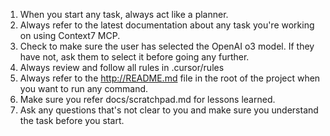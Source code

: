 1. When you start any task, always act like a planner.
2. Always refer to the latest documentation about any task you're working on using Context7 MCP.
3. Check to make sure the user has selected the OpenAI o3 model. If they have not, ask them to select it before going any further.
4. Always review and follow all rules in .cursor/rules
5. Always refer to the http://README.md file in the root of the project when you want to run any command.
5. Make sure you refer docs/scratchpad.md for lessons learned.
6. Ask any questions that's not clear to you and make sure you understand the task before you start.